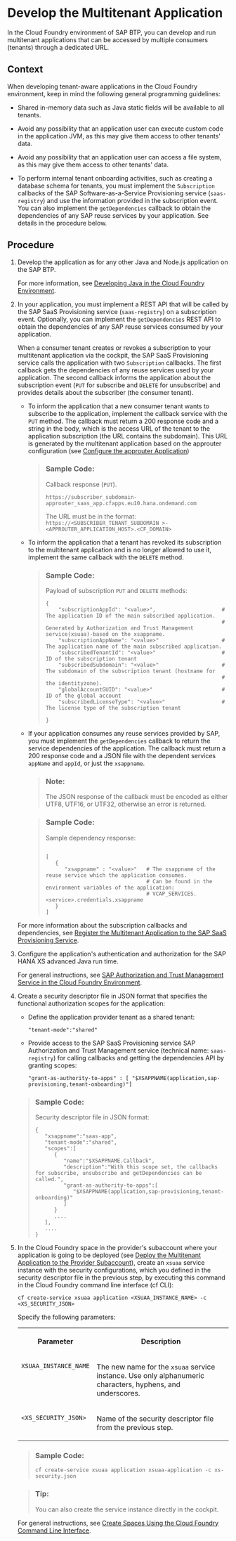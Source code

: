 <!-- loioff540477f5404e3da2a8ce23dcee602a -->

# Develop the Multitenant Application

In the Cloud Foundry environment of SAP BTP, you can develop and run multitenant applications that can be accessed by multiple consumers \(tenants\) through a dedicated URL.



## Context

When developing tenant-aware applications in the Cloud Foundry environment, keep in mind the following general programming guidelines:

-   Shared in-memory data such as Java static fields will be available to all tenants.

-   Avoid any possibility that an application user can execute custom code in the application JVM, as this may give them access to other tenants' data.

-   Avoid any possibility that an application user can access a file system, as this may give them access to other tenants' data.

-   To perform internal tenant onboarding activities, such as creating a database schema for tenants, you must implement the `Subscription` callbacks of the SAP Software-as-a-Service Provisioning service \(`saas-registry`\) and use the information provided in the subscription event. You can also implement the `getDependencies` callback to obtain the dependencies of any SAP reuse services by your application. See details in the procedure below.




## Procedure

1.  Develop the application as for any other Java and Node.js application on the SAP BTP.

    For more information, see [Developing Java in the Cloud Foundry Environment](developing-java-in-the-cloud-foundry-environment-a3f9006.md).

2.  In your application, you must implement a REST API that will be called by the SAP SaaS Provisioning service \(`saas-registry`\) on a subscription event. Optionally, you can implement the `getDependencies` REST API to obtain the dependencies of any SAP reuse services consumed by your application.

    When a consumer tenant creates or revokes a subscription to your multitenant application via the cockpit, the SAP SaaS Provisioning service calls the application with two `Subscription` callbacks. The first callback gets the dependencies of any reuse services used by your application. The second callback informs the application about the subscription event \(`PUT` for subscribe and `DELETE` for unsubscribe\) and provides details about the subscriber \(the consumer tenant\).

    -   To inform the application that a new consumer tenant wants to subscribe to the application, implement the callback service with the `PUT` method. The callback must return a 200 response code and a string in the body, which is the access URL of the tenant to the application subscription \(the URL contains the subdomain\). This URL is generated by the multitenant application based on the approuter configuration \(see [Configure the approuter Application](configure-the-approuter-application-5af9067.md)\)

        > ### Sample Code:  
        > Callback response \(`PUT`\).
        > 
        > ```
        > https://subscriber_subdomain-approuter_saas_app.cfapps.eu10.hana.ondemand.com
        > ```
        > 
        > The URL must be in the format: `https://<SUBSCRIBER_TENANT_SUBDOMAIN >-<APPROUTER_APPLICATION_HOST>.<CF_DOMAIN>`

    -   To inform the application that a tenant has revoked its subscription to the multitenant application and is no longer allowed to use it, implement the same callback with the `DELETE` method.

        > ### Sample Code:  
        > Payload of subscription `PUT` and `DELETE` methods:
        > 
        > ```
        > {
        >     "subscriptionAppId": "<value>",                     # The application ID of the main subscribed application.
        >                                                         # Generated by Authorization and Trust Management service(xsuaa)-based on the xsappname.
        >     "subscriptionAppName": "<value>"                    # The application name of the main subscribed application.
        >     "subscribedTenantId": "<value>"                     # ID of the subscription tenant
        >     "subscribedSubdomain": "<value>"                    # The subdomain of the subscription tenant (hostname for 
        >                                                         # the identityzone).
        >     "globalAccountGUID": "<value>"                      # ID of the global account
        >     "subscribedLicenseType": "<value>"                  # The license type of the subscription tenant
        > 
        > }
        > ```

    -   If your application consumes any reuse services provided by SAP, you must implement the `getDependencies` callback to return the service dependencies of the application. The callback must return a 200 response code and a JSON file with the dependent services `appName` and `appId`, or just the `xsappname`.

        > ### Note:  
        > The JSON response of the callback must be encoded as either UTF8, UTF16, or UTF32, otherwise an error is returned.

        > ### Sample Code:  
        > Sample dependency response:
        > 
        > ```
        > 
        > [ 
        >    {
        >       "xsappname" : "<value>"   # The xsappname of the reuse service which the application consumes.
        >                                 # Can be found in the environment variables of the application:
        >                                 # VCAP_SERVICES.<service>.credentials.xsappname
        >    }
        > ]
        > ```


    For more information about the subscription callbacks and dependencies, see [Register the Multitenant Application to the SAP SaaS Provisioning Service](register-the-multitenant-application-to-the-sap-saas-provisioning-service-3971151.md).

3.  Configure the application's authentication and authorization for the SAP HANA XS advanced Java run time.

    For general instructions, see [SAP Authorization and Trust Management Service in the Cloud Foundry Environment](../60-security/sap-authorization-and-trust-management-service-in-the-cloud-foundry-environment-6373bb7.md).

4.  Create a security descriptor file in JSON format that specifies the functional authorization scopes for the application:

    -   Define the application provider tenant as a shared tenant:

        ```
        "tenant-mode":"shared"
        ```

    -   Provide access to the SAP SaaS Provisioning service SAP Authorization and Trust Management service \(technical name: `saas-registry`\) for calling callbacks and getting the dependencies API by granting scopes:

        ```
        "grant-as-authority-to-apps" : [ "$XSAPPNAME(application,sap-provisioning,tenant-onboarding)"]
        ```


    > ### Sample Code:  
    > Security descriptor file in JSON format:
    > 
    > ```
    > {  
    >    "xsappname":"saas-app",
    >    "tenant-mode":"shared",
    >    "scopes":[  
    >       {  
    >          "name":"$XSAPPNAME.Callback",
    >          "description":"With this scope set, the callbacks for subscribe, unsubscribe and getDependencies can be called.",
    >          "grant-as-authority-to-apps":[  
    >             "$XSAPPNAME(application,sap-provisioning,tenant-onboarding)"
    >          ]
    >       }
    >       ....
    >    ],
    >    ....
    > }
    > ```

5.  In the Cloud Foundry space in the provider's subaccount where your application is going to be deployed \(see [Deploy the Multitenant Application to the Provider Subaccount](deploy-the-multitenant-application-to-the-provider-subaccount-2204416.md)\), create an `xsuaa` service instance with the security configurations, which you defined in the security descriptor file in the previous step, by executing this command in the Cloud Foundry command line interface \(cf CLI\):

    ```
    cf create-service xsuaa application <XSUAA_INSTANCE_NAME> -c <XS_SECURITY_JSON>
    ```

    Specify the following parameters:


    <table>
    <tr>
    <th valign="top">

    Parameter
    
    </th>
    <th valign="top">

    Description
    
    </th>
    </tr>
    <tr>
    <td valign="top">
    
    `XSUAA_INSTANCE_NAME`
    
    </td>
    <td valign="top">
    
    The new name for the `xsuaa` service instance. Use only alphanumeric characters, hyphens, and underscores.
    
    </td>
    </tr>
    <tr>
    <td valign="top">
    
    `<XS_SECURITY_JSON>`
    
    </td>
    <td valign="top">
    
    Name of the security descriptor file from the previous step.
    
    </td>
    </tr>
    </table>
    
    > ### Sample Code:  
    > ```
    > cf create-service xsuaa application xsuaa-application -c xs-security.json
    > ```

    > ### Tip:  
    > You can also create the service instance directly in the cockpit.

    For general instructions, see [Create Spaces Using the Cloud Foundry Command Line Interface](../50-administration-and-ops/create-spaces-using-the-cloud-foundry-command-line-interface-a2e5e29.md).


